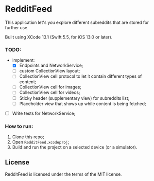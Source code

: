 # RedditFeed

This application let's you explore different subreddits that are stored for further use.

Built using XCode 13.1 (Swift 5.5, for iOS 13.0 or later).

### TODO:
- Implement:
    - [x] Endpoints and NetworkService;
    - [ ] custom CollectionView layout;
    - [ ] CollectionView cell protocol to let it contain different types of content;
    - [ ] CollectionView cell for images;
    - [ ] CollectionView cell for videos;
    - [ ] Sticky header (supplementary view) for subreddits list;
    - [ ] Placeholder view that shows up while content is being fetched;
- [ ] Write tests for NetworkService;

### How to run:

1. Clone this repo;
1. Open `RedditFeed.xcodeproj`;
1. Build and run the project on a selected device (or a simulator).

## License

RedditFeed is licensed under the terms of the MIT license.
